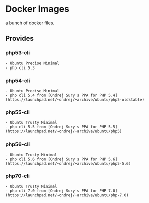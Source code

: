 Docker Images
=============
a bunch of docker files.    

Provides
--------
### php53-cli
    - Ubuntu Precise Minimal
    - php cli 5.3
    
### php54-cli
    - Ubuntu Precise Minimal
    - php cli 5.4 from [Ondrej Sury's PPA for PHP 5.4](https://launchpad.net/~ondrej/+archive/ubuntu/php5-oldstable)

### php55-cli
    - Ubuntu Trusty Minimal
    - php cli 5.5 from [Ondrej Sury's PPA for PHP 5.5](https://launchpad.net/~ondrej/+archive/ubuntu/php5)

### php56-cli
    - Ubuntu Trusty Minimal
    - php cli 5.6 from [Ondrej Sury's PPA for PHP 5.6](https://launchpad.net/~ondrej/+archive/ubuntu/php5-5.6)

### php70-cli
    - Ubuntu Trusty Minimal
    - php cli 7.0 from [Ondrej Sury's PPA for PHP 7.0](https://launchpad.net/~ondrej/+archive/ubuntu/php-7.0)
    